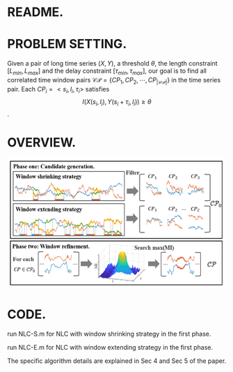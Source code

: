 # README.

# PROBLEM SETTING.

Given a pair of long time series $(X,Y)$, a threshold $\theta$, the length constraint $[L_{min},L_{max}]$ and the delay constraint $[\tau_{min},\tau_{max}]$, our goal is to find all correlated time window pairs $\mathcal{CP}=\{CP_1,CP_2,\cdots, CP_{|\mathcal{CP}|}\}$ in the time series pair. 
Each $CP_i=<s_i,l_i,\tau_i>$ satisfies $$I(X(s_i,l_i),Y(s_i+\tau_i,l_i))\geq \theta$$.

# OVERVIEW.

<img src="https://github.com/zhxjz/NLC/blob/main/pics/overview.PNG" height="300"/>

# CODE.

run NLC-S.m for NLC with window shrinking strategy in the first phase.

run NLC-E.m for NLC with window extending strategy in the first phase.

The specific algorithm details are explained in Sec 4 and Sec 5 of the paper.
